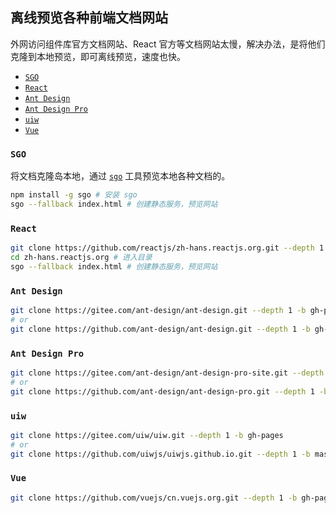 离线预览各种前端文档网站
----

外网访问组件库官方文档网站、React 官方等文档网站太慢，解决办法，是将他们克隆到本地预览，即可离线预览，速度也快。

<!-- TOC -->

- [`SGO`](#sgo)
- [`React`](#react)
- [`Ant Design`](#ant-design)
- [`Ant Design Pro`](#ant-design-pro)
- [`uiw`](#uiw)
- [`Vue`](#vue)

<!-- /TOC -->

### `SGO`

将文档克隆岛本地，通过 [`sgo`](https://github.com/jaywcjlove/sgo) 工具预览本地各种文档的。

```bash
npm install -g sgo # 安装 sgo
sgo --fallback index.html # 创建静态服务，预览网站
```

### `React`

```bash
git clone https://github.com/reactjs/zh-hans.reactjs.org.git --depth 1 -b gh-pages
cd zh-hans.reactjs.org # 进入目录
sgo --fallback index.html # 创建静态服务，预览网站
```

### `Ant Design`

```bash
git clone https://gitee.com/ant-design/ant-design.git --depth 1 -b gh-pages
# or
git clone https://github.com/ant-design/ant-design.git --depth 1 -b gh-pages
```

### `Ant Design Pro`

```bash
git clone https://gitee.com/ant-design/ant-design-pro-site.git --depth 1 -b master
# or 
git clone https://github.com/ant-design/ant-design-pro.git --depth 1 -b gh-pages
```

### `uiw`

```bash
git clone https://gitee.com/uiw/uiw.git --depth 1 -b gh-pages
# or 
git clone https://github.com/uiwjs/uiwjs.github.io.git --depth 1 -b master
```

### `Vue`

```bash
git clone https://github.com/vuejs/cn.vuejs.org.git --depth 1 -b gh-pages
```